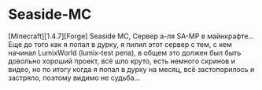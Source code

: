 # Seaside-MC
[Minecraft][1.4.7][Forge] Seaside MC, Сервер а-ля SA-MP в майнкрафте...
Еще до того как я попал в дурку, я пилил этот сервер с тем, с кем начинал LumixWorld (lumix-test репа),
в общем это должен был быть довольно хороший проект, всё шло круто, есть немного скринов и видео, но по итогу
когда я попал в дурку на месяц, всё застопорилось и застряло, поэтому видимо не судьба...